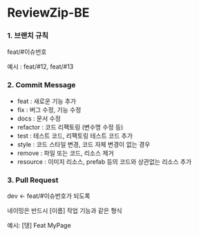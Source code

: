 # ReviewZip-BE
### 1. 브랜치 규칙

feat/#이슈번호

예시 : feat/#12, feat/#13

### 2. Commit Message

- feat : 새로운 기능 추가
- fix : 버그 수정, 기능 수정
- docs : 문서 수정
- refactor : 코드 리팩토링 (변수명 수정 등)
- test : 테스트 코드, 리팩토링 테스트 코드 추가
- style : 코드 스타일 변경, 코드 자체 변경이 없는 경우
- remove : 파일 또는 코드, 리소스 제거
- resource : 이미지 리소스, prefab 등의 코드와 상관없는 리소스 추가

### 3. Pull Request
dev <- feat/#이슈번호가 되도록

네이밍은 반드시 [이름] 작업 기능과 같은 형식

예시: [댕] Feat MyPage